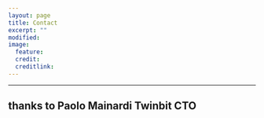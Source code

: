 ```yaml
---
layout: page
title: Contact
excerpt: ""
modified: 
image:
  feature: 
  credit: 
  creditlink: 
---
```


---
thanks to Paolo Mainardi Twinbit CTO 
---





